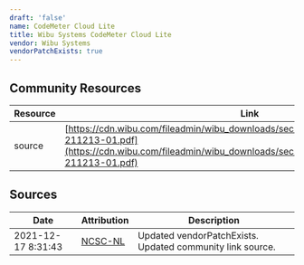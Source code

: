 ```yaml
---
draft: 'false'
name: CodeMeter Cloud Lite
title: Wibu Systems CodeMeter Cloud Lite
vendor: Wibu Systems
vendorPatchExists: true
---
```



## Community Resources
| Resource | Link |
| --- | --- |
| source | [https://cdn.wibu.com/fileadmin/wibu_downloads/security_advisories/Advisory_WIBU-211213-01.pdf](https://cdn.wibu.com/fileadmin/wibu_downloads/security_advisories/Advisory_WIBU-211213-01.pdf) |


## Sources
| Date | Attribution | Description |
| --- | --- | --- |
| 2021-12-17 8:31:43 | [NCSC-NL](https://github.com/NCSC-NL/log4shell/blob/main/software/README.md) | Updated vendorPatchExists. Updated community link source.  |
